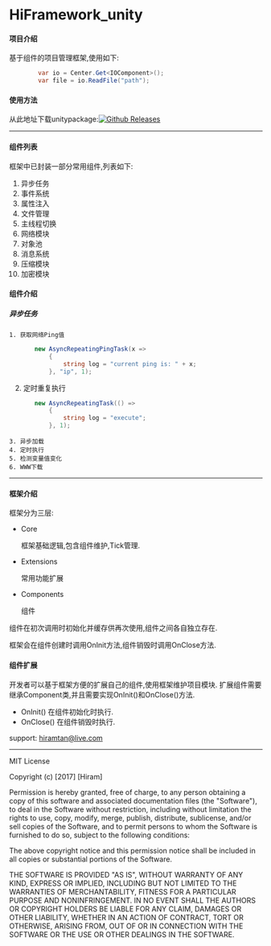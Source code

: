 # HiFramework_unity

#### 项目介绍
基于组件的项目管理框架,使用如下:
```csharp
        var io = Center.Get<IOComponent>();
        var file = io.ReadFile("path");
```


#### 使用方法

从此地址下载unitypackage:[![Github Releases](https://img.shields.io/github/downloads/atom/atom/total.svg)](https://github.com/hiramtan/HiFramework_unity/releases) 

-----

#### 组件列表
框架中已封装一部分常用组件,列表如下:

1. 异步任务   
2. 事件系统
3. 属性注入
4. 文件管理
5. 主线程切换
6. 网络模块
7. 对象池
8. 消息系统
9. 压缩模块
10. 加密模块

#### 组件介绍
##### 异步任务
    1. 获取网络Ping值

 ``` csharp
        new AsyncRepeatingPingTask(x =>
            {
                string log = "current ping is: " + x;
            }, "ip", 1);
 ```
    2. 定时重复执行
 ```csharp
        new AsyncRepeatingTask(() =>
            {
                string log = "execute";
            }, 1);
 ```
    3. 异步加载
    4. 定时执行
    5. 检测变量值变化
    6. WWW下载
----

#### 框架介绍


框架分为三层:
- Core
 
    框架基础逻辑,包含组件维护,Tick管理.
- Extensions
 
    常用功能扩展
- Components

    组件
    
组件在初次调用时初始化并缓存供再次使用,组件之间各自独立存在.

框架会在组件创建时调用OnInit方法,组件销毁时调用OnClose方法.

#### 组件扩展
开发者可以基于框架方便的扩展自己的组件,使用框架维护项目模块.
扩展组件需要继承Component类,并且需要实现OnInit()和OnClose()方法.
- OnInit() 在组件初始化时执行.
- OnClose() 在组件销毁时执行.

support: hiramtan@live.com


***********

MIT License

Copyright (c) [2017] [Hiram]

Permission is hereby granted, free of charge, to any person obtaining a copy
of this software and associated documentation files (the "Software"), to deal
in the Software without restriction, including without limitation the rights
to use, copy, modify, merge, publish, distribute, sublicense, and/or sell
copies of the Software, and to permit persons to whom the Software is
furnished to do so, subject to the following conditions:

The above copyright notice and this permission notice shall be included in all
copies or substantial portions of the Software.

THE SOFTWARE IS PROVIDED "AS IS", WITHOUT WARRANTY OF ANY KIND, EXPRESS OR
IMPLIED, INCLUDING BUT NOT LIMITED TO THE WARRANTIES OF MERCHANTABILITY,
FITNESS FOR A PARTICULAR PURPOSE AND NONINFRINGEMENT. IN NO EVENT SHALL THE
AUTHORS OR COPYRIGHT HOLDERS BE LIABLE FOR ANY CLAIM, DAMAGES OR OTHER
LIABILITY, WHETHER IN AN ACTION OF CONTRACT, TORT OR OTHERWISE, ARISING FROM,
OUT OF OR IN CONNECTION WITH THE SOFTWARE OR THE USE OR OTHER DEALINGS IN THE
SOFTWARE.
